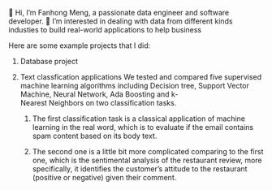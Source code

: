 👋 Hi, I’m Fanhong Meng, a passionate data engineer and software developer.
👀 I’m interested in dealing with data from different kinds industies to build real-world applications to help business

Here are some example projects that I did:

1. Database project

2. Text classfication applications
    We tested and compared five supervised machine learning algorithms including Decision tree, Support Vector Machine, Neural Network, Ada Boosting and k-   
    Nearest Neighbors on two classification tasks.

    1) The first classification task is a classical application of machine learning in the real word, which is to evaluate if the email contains spam content 
       based on its body text.

    2) The second one is a little bit more complicated comparing to the first one, which is the sentimental analysis of the restaurant review, more specifically, 
       it identifies the customer’s attitude to the restaurant (positive or negative) given their comment.


